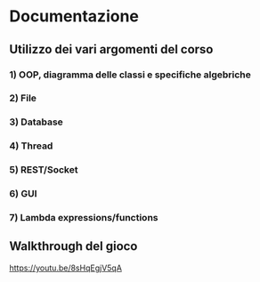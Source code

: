 # Documentazione

## Utilizzo dei vari argomenti del corso

### 1) OOP, diagramma delle classi e specifiche algebriche

### 2) File

### 3) Database

### 4) Thread

### 5) REST/Socket

### 6) GUI

### 7) Lambda expressions/functions

## Walkthrough del gioco

https://youtu.be/8sHqEgjV5qA

